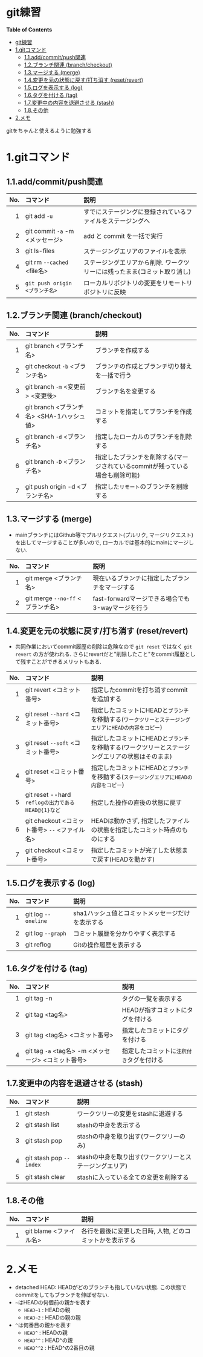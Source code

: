 git練習
===
<!-- toc --><!-- markdown-toc start - Don't edit this section. Run M-x markdown-toc-refresh-toc -->
**Table of Contents**

- [git練習](#git)
- [1.gitコマンド](#1git)
  - [1.1.add/commit/push関連](#11addcommitpush)
  - [1.2.ブランチ関連 (branch/checkout)](#12-branchcheckout)
  - [1.3.マージする (merge)](#13-merge)
  - [1.4.変更を元の状態に戻す/打ち消す (reset/revert)](#14-resetrevert)
  - [1.5.ログを表示する (log)](#15-log)
  - [1.6.タグを付ける (tag)](#16-tag)
  - [1.7.変更中の内容を退避させる (stash)](#17-stash)
  - [1.8.その他](#18)
- [2.メモ](#2)

<!-- markdown-toc end -->

gitをちゃんと使えるように勉強する

# 1.gitコマンド
## 1.1.add/commit/push関連
| No. | コマンド                        | 説明                                                                     |
|----:|:--------------------------------|:-------------------------------------------------------------------------|
|   1 | git add `-u`                    | すでにステージングに登録されているファイルをステージングへ               |
|   2 | git commit `-a` -m <メッセージ> | add と commit を一括で実行                                               |
|   3 | git ls-files                    | ステージングエリアのファイルを表示                                       |
|   4 | git rm `--cached` <file名>      | ステージングエリアから削除. ワークツリーには残ったまま(コミット取り消し) |
|   5 | `git push origin <ブランチ名>`  | ローカルリポジトリの変更をリモートリポジトリに反映                       |



## 1.2.ブランチ関連 (branch/checkout)
| No. | コマンド                                  | 説明                                                                         |
|----:|:------------------------------------------|:-----------------------------------------------------------------------------|
|   1 | git branch <ブランチ名>                   | ブランチを作成する                                                           |
|   2 | git checkout `-b` <ブランチ名>            | ブランチの作成とブランチ切り替えを一括で行う                                 |
|   3 | git branch `-m` <変更前> <変更後>         | ブランチ名を変更する                                                         |
|   4 | git branch <ブランチ名> <SHA-1ハッシュ値> | コミットを指定してブランチを作成する                                         |
|   5 | git branch `-d` <ブランチ名>              | 指定したローカルのブランチを削除する                                         |
|   6 | git branch `-D` <ブランチ名>              | 指定したブランチを削除する(マージされているcommitが残っている場合も削除可能) |
|   7 | git push origin -d <ブランチ名>           | 指定した`リモート`のブランチを削除する                                       |



## 1.3.マージする (merge)
- mainブランチにはGithub等でプルリクエスト(プルリク, マージリクエスト)を出してマージすることが多いので, ローカルでは基本的にmainにマージしない.


| No. | コマンド                         | 説明                                              |
|----:|:---------------------------------|:--------------------------------------------------|
|   1 | git merge <ブランチ名>           | 現在いるブランチに指定したブランチをマージする    |
|   2 | git merge `--no-ff` <ブランチ名> | fast-forwardマージできる場合でも3-wayマージを行う |


## 1.4.変更を元の状態に戻す/打ち消す (reset/revert)
- 共同作業においてcommit履歴の削除は危険なので `git reset` ではなく `git revert` の方が使われる. さらにrevertだと"削除したこと"をcommit履歴として残すことができるメリットもある. 

| No. | コマンド                                          | 説明                                                                                                 |
|----:|:--------------------------------------------------|:-----------------------------------------------------------------------------------------------------|
|   1 | git revert <コミット番号>                         | 指定したcommitを打ち消すcommitを追加する                                                             |
|   2 | git reset `--hard` <コミット番号>                 | 指定したコミットにHEADと`ブランチ`を移動する(`ワークツリーとステージングエリアにHEADの内容をコピー`) |
|   3 | git reset `--soft` <コミット番号>                 | 指定したコミットにHEADと`ブランチ`を移動する(ワークツリーとステージングエリアの状態はそのまま)       |
|   4 | git reset <コミット番号>                          | 指定したコミットにHEADと`ブランチ`を移動する(`ステージングエリアにHEADの内容をコピー`)               |
|   5 | git reset --hard `reflogの出力であるHEAD@{1}など` | 指定した操作の直後の状態に戻す                                                                       |
|   6 | git checkout <コミット番号> `--` <ファイル名>     | HEADは動かさず, 指定したファイルの状態を指定したコミット時点のものにする                             |
|   7 | git checkout <コミット番号>                       | 指定したコミットが完了した状態まで戻す(HEADを動かす)                                                 |


## 1.5.ログを表示する (log)
| No. | コマンド            | 説明                                             |
|----:|:--------------------|:-------------------------------------------------|
|   1 | git log `--oneline` | sha1ハッシュ値とコミットメッセージだけを表示する |
|   2 | git log `--graph`   | コミット履歴を分かりやすく表示する               |
|   3 | git reflog          | Gitの操作履歴を表示する                          |


## 1.6.タグを付ける (tag)
| No. | コマンド                                            | 説明                                     |
|----:|:----------------------------------------------------|:-----------------------------------------|
|   1 | git tag -n                                          | タグの一覧を表示する                     |
|   2 | git tag <tag名>                                     | HEADが指すコミットにタグを付ける         |
|   3 | git tag <tag名> <コミット番号>                      | 指定したコミットにタグを付ける           |
|   4 | git tag `-a` <tag名> -m <メッセージ> <コミット番号> | 指定したコミットに`注釈付き`タグを付ける |


## 1.7.変更中の内容を退避させる (stash)
| No. | コマンド                | 説明                                                    |
|----:|:------------------------|:--------------------------------------------------------|
|   1 | git stash               | ワークツリーの変更をstashに退避する                     |
|   2 | git stash list          | stashの中身を表示する                                   |
|   3 | git stash pop           | stashの中身を取り出す(ワークツリーのみ)                 |
|   4 | git stash pop `--index` | stashの中身を取り出す(ワークツリーとステージングエリア) |
|   5 | git stash clear         | stashに入っている全ての変更を削除する                   |



## 1.8.その他
| No. | コマンド               | 説明                                                     |
|----:|:-----------------------|:---------------------------------------------------------|
|   1 | git blame <ファイル名> | 各行を最後に変更した日時, 人物, どのコミットかを表示する |




# 2.メモ
- detached HEAD: HEADがどのブランチも指していない状態. この状態でcommitをしてもブランチを伸ばせない. 
- `~`はHEADの何個前の親かを表す
  - `HEAD~1` : HEADの親
  - `HEAD~2` : HEADの親の親
- `^`は何番目の親かを表す
  - `HEAD^` : HEADの親
  - `HEAD^^` : HEAD^の親
  - `HEAD^^2` : HEAD^の2番目の親
  




